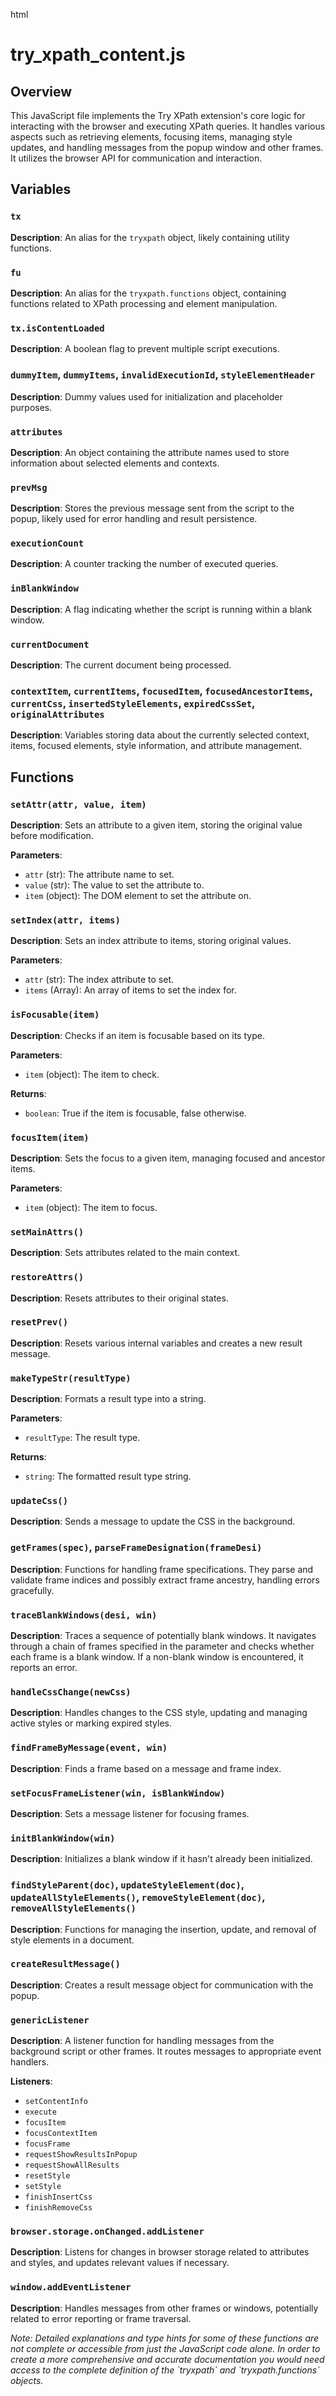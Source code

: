 html
<h1>try_xpath_content.js</h1>

<h2>Overview</h2>
<p>This JavaScript file implements the Try XPath extension's core logic for interacting with the browser and executing XPath queries. It handles various aspects such as retrieving elements, focusing items, managing style updates, and handling messages from the popup window and other frames. It utilizes the browser API for communication and interaction.</p>

<h2>Variables</h2>

<h3><code>tx</code></h3>
<p><strong>Description</strong>: An alias for the <code>tryxpath</code> object, likely containing utility functions.</p>

<h3><code>fu</code></h3>
<p><strong>Description</strong>: An alias for the <code>tryxpath.functions</code> object, containing functions related to XPath processing and element manipulation.</p>

<h3><code>tx.isContentLoaded</code></h3>
<p><strong>Description</strong>: A boolean flag to prevent multiple script executions.</p>

<h3><code>dummyItem</code>, <code>dummyItems</code>, <code>invalidExecutionId</code>, <code>styleElementHeader</code></h3>
<p><strong>Description</strong>: Dummy values used for initialization and placeholder purposes.</p>

<h3><code>attributes</code></h3>
<p><strong>Description</strong>: An object containing the attribute names used to store information about selected elements and contexts.</p>

<h3><code>prevMsg</code></h3>
<p><strong>Description</strong>: Stores the previous message sent from the script to the popup, likely used for error handling and result persistence.</p>

<h3><code>executionCount</code></h3>
<p><strong>Description</strong>: A counter tracking the number of executed queries.</p>

<h3><code>inBlankWindow</code></h3>
<p><strong>Description</strong>: A flag indicating whether the script is running within a blank window. </p>

<h3><code>currentDocument</code></h3>
<p><strong>Description</strong>: The current document being processed.</p>

<h3><code>contextItem</code>, <code>currentItems</code>, <code>focusedItem</code>, <code>focusedAncestorItems</code>, <code>currentCss</code>, <code>insertedStyleElements</code>, <code>expiredCssSet</code>, <code>originalAttributes</code></h3>
<p><strong>Description</strong>: Variables storing data about the currently selected context, items, focused elements, style information, and attribute management.</p>


<h2>Functions</h2>

<h3><code>setAttr(attr, value, item)</code></h3>

<p><strong>Description</strong>: Sets an attribute to a given item, storing the original value before modification.</p>

<p><strong>Parameters</strong>:</p>
<ul>
  <li><code>attr</code> (str): The attribute name to set.</li>
  <li><code>value</code> (str): The value to set the attribute to.</li>
  <li><code>item</code> (object): The DOM element to set the attribute on.</li>
</ul>

<h3><code>setIndex(attr, items)</code></h3>
<p><strong>Description</strong>: Sets an index attribute to items, storing original values.</p>
<p><strong>Parameters</strong>:</p>
<ul>
<li><code>attr</code> (str): The index attribute to set.</li>
<li><code>items</code> (Array): An array of items to set the index for.</li>
</ul>


<h3><code>isFocusable(item)</code></h3>
<p><strong>Description</strong>: Checks if an item is focusable based on its type.</p>
<p><strong>Parameters</strong>:</p>
<ul>
<li><code>item</code> (object): The item to check.</li>
</ul>
<p><strong>Returns</strong>:</p>
<ul>
<li><code>boolean</code>: True if the item is focusable, false otherwise.</li>
</ul>

<h3><code>focusItem(item)</code></h3>
<p><strong>Description</strong>: Sets the focus to a given item, managing focused and ancestor items.</p>
<p><strong>Parameters</strong>:</p>
<ul>
<li><code>item</code> (object): The item to focus.</li>
</ul>

<h3><code>setMainAttrs()</code></h3>
<p><strong>Description</strong>: Sets attributes related to the main context.</p>


<h3><code>restoreAttrs()</code></h3>
<p><strong>Description</strong>: Resets attributes to their original states.</p>

<h3><code>resetPrev()</code></h3>
<p><strong>Description</strong>: Resets various internal variables and creates a new result message.</p>


<h3><code>makeTypeStr(resultType)</code></h3>
<p><strong>Description</strong>: Formats a result type into a string.</p>
<p><strong>Parameters</strong>:</p>
<ul>
<li><code>resultType</code>: The result type.</li>
</ul>
<p><strong>Returns</strong>:</p>
<ul>
<li><code>string</code>: The formatted result type string.</li>
</ul>


<h3><code>updateCss()</code></h3>
<p><strong>Description</strong>: Sends a message to update the CSS in the background.</p>

<h3><code>getFrames(spec)</code>, <code>parseFrameDesignation(frameDesi)</code></h3>
<p><strong>Description</strong>: Functions for handling frame specifications. They parse and validate frame indices and possibly extract frame ancestry, handling errors gracefully.</p>

<h3><code>traceBlankWindows(desi, win)</code></h3>
<p><strong>Description</strong>: Traces a sequence of potentially blank windows. It navigates through a chain of frames specified in the parameter and checks whether each frame is a blank window. If a non-blank window is encountered, it reports an error.</p>

<h3><code>handleCssChange(newCss)</code></h3>
<p><strong>Description</strong>: Handles changes to the CSS style, updating and managing active styles or marking expired styles.</p>


<h3><code>findFrameByMessage(event, win)</code></h3>
<p><strong>Description</strong>: Finds a frame based on a message and frame index.</p>

<h3><code>setFocusFrameListener(win, isBlankWindow)</code></h3>
<p><strong>Description</strong>: Sets a message listener for focusing frames.</p>

<h3><code>initBlankWindow(win)</code></h3>
<p><strong>Description</strong>: Initializes a blank window if it hasn't already been initialized.</p>


<h3><code>findStyleParent(doc)</code>, <code>updateStyleElement(doc)</code>, <code>updateAllStyleElements()</code>, <code>removeStyleElement(doc)</code>, <code>removeAllStyleElements()</code></h3>
<p><strong>Description</strong>: Functions for managing the insertion, update, and removal of style elements in a document.</p>


<h3><code>createResultMessage()</code></h3>
<p><strong>Description</strong>: Creates a result message object for communication with the popup.</p>

<h3><code>genericListener</code></h3>
<p><strong>Description</strong>: A listener function for handling messages from the background script or other frames.  It routes messages to appropriate event handlers.</p>

<p><strong>Listeners</strong>:</p>
<ul>
<li><code>setContentInfo</code></li>
<li><code>execute</code></li>
<li><code>focusItem</code></li>
<li><code>focusContextItem</code></li>
<li><code>focusFrame</code></li>
<li><code>requestShowResultsInPopup</code></li>
<li><code>requestShowAllResults</code></li>
<li><code>resetStyle</code></li>
<li><code>setStyle</code></li>
<li><code>finishInsertCss</code></li>
<li><code>finishRemoveCss</code></li>
</ul>

<h3><code>browser.storage.onChanged.addListener</code></h3>
<p><strong>Description</strong>: Listens for changes in browser storage related to attributes and styles, and updates relevant values if necessary.</p>


<h3><code>window.addEventListener</code></h3>
<p><strong>Description</strong>: Handles messages from other frames or windows, potentially related to error reporting or frame traversal.</p>


<p><em>Note: Detailed explanations and type hints for some of these functions are not complete or accessible from just the JavaScript code alone.  In order to create a more comprehensive and accurate documentation you would need access to the complete definition of the `tryxpath` and `tryxpath.functions` objects.</em></p>